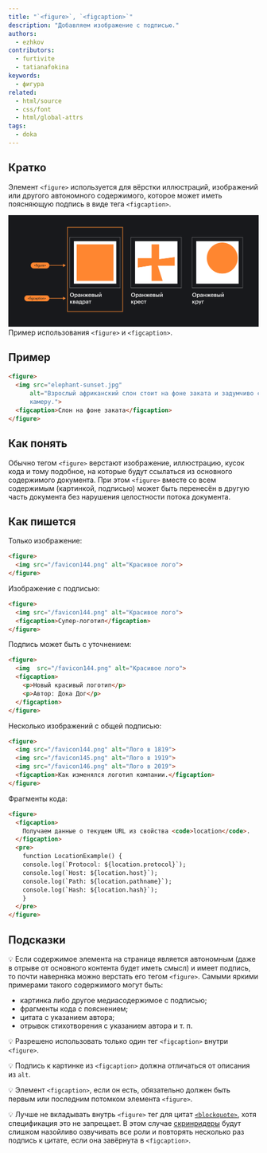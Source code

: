 ```yaml
---
title: "`<figure>`, `<figcaption>`"
description: "Добавляем изображение с подписью."
authors:
  - ezhkov
contributors:
  - furtivite
  - tatianafokina
keywords:
  - фигура
related:
  - html/source
  - css/font
  - html/global-attrs
tags:
  - doka
---
```


## Кратко

Элемент `<figure>` используется для вёрстки иллюстраций, изображений или другого автономного содержимого, которое может иметь поясняющую подпись в виде тега `<figcaption>`.

![Стена с тремя картинами в стиле К. Малевича: «Оранжевый квадрат», «Оранжевый крест и «Оранжевый круг» — и подписями к ним](images/figcaption.png)
Пример использования `<figure>` и `<figcaption>`.

## Пример

```html
<figure>
  <img src="elephant-sunset.jpg"
      alt="Взрослый африканский слон стоит на фоне заката и задумчиво смотрит в
      камеру.">
  <figcaption>Слон на фоне заката</figcaption>
</figure>
```

## Как понять

Обычно тегом `<figure>` верстают изображение, иллюстрацию, кусок кода и тому подобное, на которые будут ссылаться из основного содержимого документа. При этом `<figure>` вместе со всем содержимым (картинкой, подписью) может быть перенесён в другую часть документа без нарушения целостности потока документа.

## Как пишется

Только изображение:

```html
<figure>
  <img src="/favicon144.png" alt="Красивое лого">
</figure>
```

Изображение с подписью:

```html
<figure>
  <img src="/favicon144.png" alt="Красивое лого">
  <figcaption>Супер-логотип</figcaption>
</figure>
```

Подпись может быть с уточнением:

```html
<figure>
  <img  src="/favicon144.png" alt="Красивое лого">
  <figcaption>
    <p>Новый красивый логотип</p>
    <p>Автор: Дока Дог</p>
  </figcaption>
</figure>
```

Несколько изображений с общей подписью:

```html
<figure>
  <img src="/favicon144.png" alt="Лого в 1819">
  <img src="/favicon145.png" alt="Лого в 1919">
  <img src="/favicon146.png" alt="Лого в 2019">
  <figcaption>Как изменялся логотип компании.</figcaption>
</figure>
```

Фрагменты кода:

```html
<figure>
  <figcaption>
    Получаем данные о текущем URL из свойства <code>location</code>.
  </figcaption>
  <pre>
    function LocationExample() {
    console.log(`Protocol: ${location.protocol}`);
    console.log(`Host: ${location.host}`);
    console.log(`Path: ${location.pathname}`);
    console.log(`Hash: ${location.hash}`);
    }
  </pre>
</figure>
```

## Подсказки

💡 Если содержимое элемента на странице является автономным (даже в отрыве от основного контента будет иметь смысл) и имеет подпись, то почти наверняка можно верстать его тегом `<figure>`. Самыми яркими примерами такого содержимого могут быть:

- картинка либо другое медиасодержимое с подписью;
- фрагменты кода с пояснением;
- цитата с указанием автора;
- отрывок стихотворения с указанием автора и т. п.

💡 Разрешено использовать только один тег `<figcaption>` внутри `<figure>`.

💡 Подпись к картинке из `<figcaption>` должна отличаться от описания из `alt`.

💡 Элемент `<figcaption>`, если он есть, обязательно должен быть первым или последним потомком элемента `<figure>`.

💡 Лучше не вкладывать внутрь `<figure>` тег для цитат [`<blockquote>`](/html/blockquote/), хотя спецификация это не запрещает. В этом случае [скринридеры](/a11y/screenreaders/) будут слишком назойливо озвучивать все роли и повторять несколько раз подпись к цитате, если она завёрнута в `<figcaption>`.
